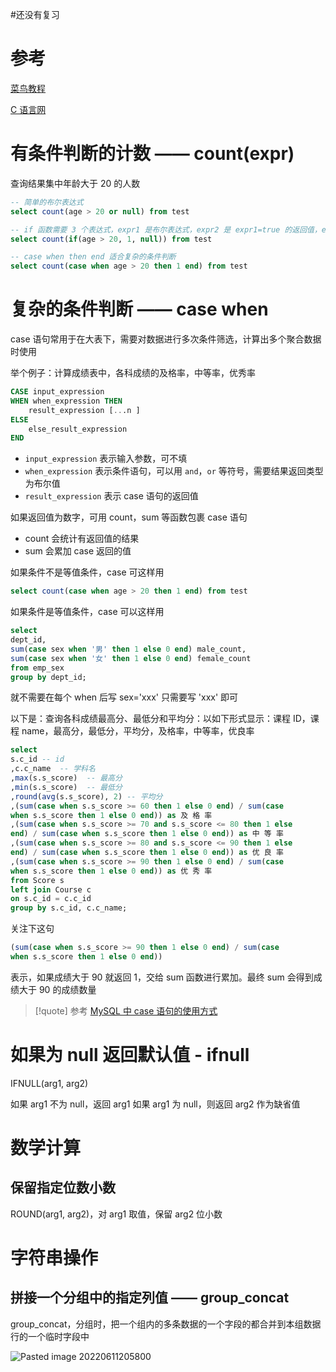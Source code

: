 #还没有复习 

# 参考

[菜鸟教程](https://www.runoob.com/mysql/mysql-functions.html)

[C 语言网](http://c.biancheng.net/mysql/function/)


# 有条件判断的计数 —— count(expr)

查询结果集中年龄大于 20 的人数

```sql
-- 简单的布尔表达式
select count(age > 20 or null) from test

-- if 函数需要 3 个表达式，expr1 是布尔表达式，expr2 是 expr1=true 的返回值，expr2 是结果为 false 的返回值。适合简单条件判断
select count(if(age > 20, 1, null)) from test

-- case when then end 适合复杂的条件判断
select count(case when age > 20 then 1 end) from test
```

# 复杂的条件判断 —— case when

case 语句常用于在大表下，需要对数据进行多次条件筛选，计算出多个聚合数据时使用

举个例子：计算成绩表中，各科成绩的及格率，中等率，优秀率

```sql
CASE input_expression
WHEN when_expression THEN
    result_expression [...n ]
ELSE
    else_result_expression
END
```

- `input_expression` 表示输入参数，可不填
- `when_expression` 表示条件语句，可以用 `and`，`or` 等符号，需要结果返回类型为布尔值
- `result_expression` 表示 case 语句的返回值

如果返回值为数字，可用 count，sum 等函数包裹 case 语句
- count 会统计有返回值的结果
- sum 会累加 case 返回的值



如果条件不是等值条件，case 可这样用

```sql
select count(case when age > 20 then 1 end) from test
```

如果条件是等值条件，case 可以这样用

```sql
select  
dept_id,  
sum(case sex when '男' then 1 else 0 end) male_count,  
sum(case sex when '女' then 1 else 0 end) female_count  
from emp_sex  
group by dept_id;
```

就不需要在每个 when 后写 sex='xxx' 只需要写 'xxx' 即可

以下是：查询各科成绩最高分、最低分和平均分：以如下形式显示：课程 ID，课程 name，最高分，最低分，平均分，及格率，中等率，优良率

```sql
select  
s.c_id -- id
,c.c_name  -- 学科名
,max(s.s_score)  -- 最高分
,min(s.s_score)  -- 最低分
,round(avg(s.s_score), 2) -- 平均分  
,(sum(case when s.s_score >= 60 then 1 else 0 end) / sum(case  
when s.s_score then 1 else 0 end)) as 及 格 率  
,(sum(case when s.s_score >= 70 and s.s_score <= 80 then 1 else  
end) / sum(case when s.s_score then 1 else 0 end)) as 中 等 率  
,(sum(case when s.s_score >= 80 and s.s_score <= 90 then 1 else  
end) / sum(case when s.s_score then 1 else 0 end)) as 优 良 率  
,(sum(case when s.s_score >= 90 then 1 else 0 end) / sum(case  
when s.s_score then 1 else 0 end)) as 优 秀 率  
from Score s  
left join Course c  
on s.c_id = c.c_id  
group by s.c_id, c.c_name;
```

关注下这句
```sql
(sum(case when s.s_score >= 90 then 1 else 0 end) / sum(case  
when s.s_score then 1 else 0 end))
```

表示，如果成绩大于  90  就返回 1，交给 sum 函数进行累加。最终 sum 会得到成绩大于 90 的成绩数量


> [!quote] 参考
> [MySQL 中 case 语句的使用方式](https://blog.csdn.net/helloxiaozhe/article/details/78124138)

# 如果为 null 返回默认值 - ifnull

IFNULL(arg1, arg2)

如果 arg1 不为 null，返回 arg1
如果 arg1 为 null，则返回 arg2 作为缺省值


# 数学计算

## 保留指定位数小数

ROUND(arg1, arg2)，对 arg1 取值，保留 arg2 位小数


# 字符串操作


## 拼接一个分组中的指定列值 —— group_concat

group_concat，分组时，把一个组内的多条数据的一个字段的都合并到本组数据行的一个临时字段中

![Pasted image 20220611205800](https://wings-liberty.oss-cn-beijing.aliyuncs.com/note/Pasted%20image%2020220611205800.png)
